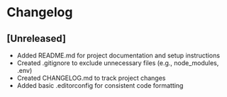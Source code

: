 # Changelog

## [Unreleased]
- Added README.md for project documentation and setup instructions
- Created .gitignore to exclude unnecessary files (e.g., node_modules, .env)
- Created CHANGELOG.md to track project changes
- Added basic .editorconfig for consistent code formatting
